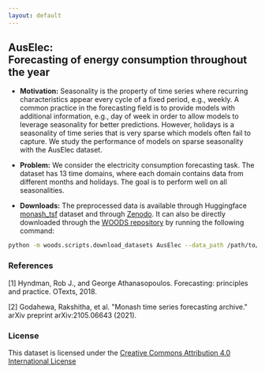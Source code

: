 ```yaml
---
layout: default
---
```


## AusElec: <br>Forecasting of energy consumption throughout the year
- **Motivation:** Seasonality is the property of time series where recurring characteristics appear every cycle of a fixed period, e.g., weekly. A common practice in the forecasting field is to provide models with additional information, e.g., day of week in order to allow models to leverage seasonality for better predictions. However, holidays is a seasonality of time series that is very sparse which models often fail to capture. We study the performance of models on sparse seasonality with the AusElec dataset.

- **Problem:** We consider the electricity consumption forecasting task. The dataset has 13 time domains, where each domain contains data from different months and holidays. The goal is to perform well on all seasonalities.

- **Downloads:** The preprocessed data is available through Huggingface <a href="https://huggingface.co/datasets/monash_tsf">monash_tsf</a> dataset and through <a href="https://zenodo.org/record/4659727#.Yquiu9LMJhE">Zenodo</a>. It can also be directly downloaded through the <a href="https://github.com/jc-audet/WOODS">WOODS repository</a> by running the following command:
```sh
python -m woods.scripts.download_datasets AusElec --data_path /path/to/data
```

### References

[1] Hyndman, Rob J., and George Athanasopoulos. Forecasting: principles and practice. OTexts, 2018.

[2] Godahewa, Rakshitha, et al. "Monash time series forecasting archive." arXiv preprint arXiv:2105.06643 (2021).

### License
This dataset is licensed under the [Creative Commons Attribution 4.0 International License](https://creativecommons.org/licenses/by/4.0/)
